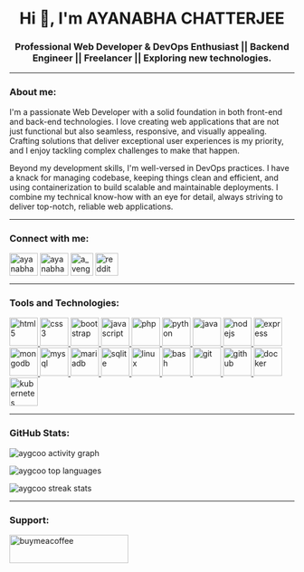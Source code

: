 <h1 align="center">Hi 👋, I'm AYANABHA CHATTERJEE</h1>
<h3 align="center">Professional Web Developer & DevOps Enthusiast || Backend Engineer || Freelancer || Exploring new technologies.</h3>

---

<h3 align="left">About me:</h3>
<p>I'm a passionate Web Developer with a solid foundation in both front-end and back-end technologies. I love creating web applications that are not just functional but also seamless, responsive, and visually appealing. Crafting solutions that deliver exceptional user experiences is my priority, and I enjoy tackling complex challenges to make that happen.</p>
<p>Beyond my development skills, I'm well-versed in DevOps practices. I have a knack for managing codebase, keeping things clean and efficient, and using containerization to build scalable and maintainable deployments. I combine my technical know-how with an eye for detail, always striving to deliver top-notch, reliable web applications.</p>

---

<h3 align="left">Connect with me:</h3>
<p align="left">
<a href="https://twitter.com/ayanabhach08" target="blank"><img align="center" src="https://cdn.jsdelivr.net/gh/devicons/devicon/icons/twitter/twitter-original.svg" alt="ayanabhach08" height="40" width="50" /></a>
<a href="https://linkedin.com/in/ayanabha-chatterjee-104979256" target="blank"><img align="center" src="https://cdn.jsdelivr.net/gh/devicons/devicon/icons/linkedin/linkedin-original.svg" alt="ayanabha-chatterjee-104979256" height="40" width="50" /></a>
<a href="https://instagram.com/a_vengeance" target="blank"><img align="center" src="https://upload.wikimedia.org/wikipedia/commons/a/a5/Instagram_icon.png" alt="a_vengeance" height="40" width="40" /></a>
<a href="https://www.reddit.com/user/your_reddit_username" target="blank"><img align="center" src="https://upload.wikimedia.org/wikipedia/commons/5/58/Reddit_logo_new.svg" alt="reddit" height="40" width="40" /></a>
</p>


---

<h3 align="left">Tools and Technologies:</h3>
<p align="left">
<a href="https://www.w3.org/html/" target="_blank"> <img src="https://cdn.jsdelivr.net/gh/devicons/devicon/icons/html5/html5-original.svg" alt="html5" width="50" height="50"/> </a>
<a href="https://www.w3schools.com/css/" target="_blank"> <img src="https://cdn.jsdelivr.net/gh/devicons/devicon/icons/css3/css3-original.svg" alt="css3" width="50" height="50"/> </a>
<a href="https://getbootstrap.com" target="_blank"> <img src="https://cdn.jsdelivr.net/gh/devicons/devicon/icons/bootstrap/bootstrap-original.svg" alt="bootstrap" width="50" height="50"/> </a>
<a href="https://developer.mozilla.org/en-US/docs/Web/JavaScript" target="_blank"> <img src="https://cdn.jsdelivr.net/gh/devicons/devicon/icons/javascript/javascript-original.svg" alt="javascript" width="50" height="50"/> </a>
<a href="https://www.php.net" target="_blank" rel="noreferrer"> <img src="https://cdn.jsdelivr.net/gh/devicons/devicon/icons/php/php-original.svg" alt="php" width="50" height="50"/> </a>
<a href="https://www.python.org" target="_blank" rel="noreferrer"> <img src="https://cdn.jsdelivr.net/gh/devicons/devicon/icons/python/python-original.svg" alt="python" width="50" height="50"/> </a>
<a href="https://www.java.com" target="_blank" rel="noreferrer"> <img src="https://cdn.jsdelivr.net/gh/devicons/devicon/icons/java/java-original.svg" alt="java" width="50" height="50"/> </a>
<a href="https://nodejs.org" target="_blank" rel="noreferrer"> <img src="https://cdn.jsdelivr.net/gh/devicons/devicon/icons/nodejs/nodejs-original.svg" alt="nodejs" width="50" height="50"/> </a>
<a href="https://expressjs.com" target="_blank" rel="noreferrer"> <img src="https://cdn.jsdelivr.net/gh/devicons/devicon/icons/express/express-original.svg" alt="express" width="50" height="50"/> </a>
<a href="https://www.mongodb.com/" target="_blank" rel="noreferrer"> <img src="https://cdn.jsdelivr.net/gh/devicons/devicon/icons/mongodb/mongodb-original.svg" alt="mongodb" width="50" height="50"/> </a>
<a href="https://www.mysql.com/" target="_blank" rel="noreferrer"> <img src="https://cdn.jsdelivr.net/gh/devicons/devicon/icons/mysql/mysql-original.svg" alt="mysql" width="50" height="50"/> </a>
<a href="https://mariadb.org/" target="_blank" rel="noreferrer"> <img src="https://cdn.jsdelivr.net/gh/devicons/devicon/icons/mariadb/mariadb-original.svg" alt="mariadb" width="50" height="50"/> </a>
<a href="https://www.sqlite.org/" target="_blank" rel="noreferrer"> <img src="https://cdn.jsdelivr.net/gh/devicons/devicon/icons/sqlite/sqlite-original.svg" alt="sqlite" width="50" height="50"/> </a>
<a href="https://www.linux.org/" target="_blank" rel="noreferrer"> <img src="https://cdn.jsdelivr.net/gh/devicons/devicon/icons/linux/linux-original.svg" alt="linux" width="50" height="50"/> </a>
<a href="https://www.gnu.org/software/bash/" target="_blank" rel="noreferrer"> <img src="https://cdn.jsdelivr.net/gh/devicons/devicon/icons/bash/bash-original.svg" alt="bash" width="50" height="50"/> </a>
<a href="https://git-scm.com/" target="_blank" rel="noreferrer"> <img src="https://cdn.jsdelivr.net/gh/devicons/devicon/icons/git/git-original.svg" alt="git" width="50" height="50"/> </a>
<a href="https://github.com/" target="_blank" rel="noreferrer"> <img src="https://cdn.jsdelivr.net/gh/devicons/devicon/icons/github/github-original.svg" alt="github" width="50" height="50"/> </a>
<a href="https://www.docker.com/" target="_blank" rel="noreferrer"> <img src="https://cdn.jsdelivr.net/gh/devicons/devicon/icons/docker/docker-original.svg" alt="docker" width="50" height="50"/> </a>
<a href="https://kubernetes.io" target="_blank" rel="noreferrer"> <img src="https://cdn.jsdelivr.net/gh/devicons/devicon/icons/kubernetes/kubernetes-plain.svg" alt="kubernetes" width="50" height="50"/> </a>
</p>

---

<h3 align="left">GitHub Stats:</h3>
<p><img align="center" src="https://github-readme-activity-graph.vercel.app/graph?username=aygcoo&bg_color=000000&color=00b315&line=1f5d04&point=2bc002&area=true&hide_border=true" alt="aygcoo activity graph" /></p>
<p><img align="center" src="https://github-readme-stats.vercel.app/api/top-langs?username=aygcoo&show_icons=true&locale=en&layout=compact&theme=dark" alt="aygcoo top languages" /></p>
<p><img align="center" src="https://github-readme-streak-stats.herokuapp.com/?user=aygcoo&theme=dark" alt="aygcoo streak stats" /></p>

---

<h3 align="left">Support:</h3>
<p><a href="https://www.buymeacoffee.com/ayanabhach08"> <img align="center" src="https://cdn.buymeacoffee.com/buttons/v2/default-yellow.png" height="50" width="210" alt="buymeacoffee" /></a></p>
